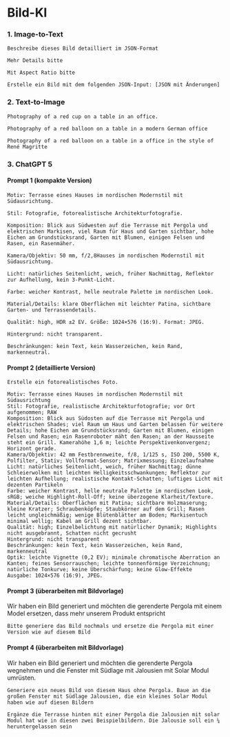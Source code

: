 # Bild-KI


### 1. Image-to-Text

```
Beschreibe dieses Bild detailliert im JSON-Format
```
```
Mehr Details bitte
```
```
Mit Aspect Ratio bitte
```
```
Erstelle ein Bild mit dem folgenden JSON-Input: [JSON mit Änderungen]
```

### 2. Text-to-Image

```
Photography of a red cup on a table in an office.​
```
```
Photography of a red balloon on a table in a modern German office
```
```
Photography of a red balloon on a table in a office in the style of René Magritte
```

### 3. ChatGPT 5


#### Prompt 1  (kompakte Version)
```
Motiv: Terrasse eines Hauses im nordischen Modernstil mit Südausrichtung. ​

Stil: Fotografie, fotorealistische Architekturfotografie. ​

Komposition: Blick aus Südwesten auf die Terrasse mit Pergola und elektrischen Markisen, viel Raum für Haus und Garten sichtbar, hohe Eichen am Grundstücksrand, Garten mit Blumen, einigen Felsen und Rasen, ein Rasenmäher. ​

Kamera/Objektiv: 50 mm, f/2,8Hauses im nordischen Modernstil mit Südausrichtung. ​

Licht: natürliches Seitenlicht, weich, früher Nachmittag, Reflektor zur Aufhellung, kein 3-Punkt-Licht. ​

Farbe: weicher Kontrast, helle neutrale Palette im nordischen Look. ​

Material/Details: klare Oberflächen mit leichter Patina, sichtbare Garten- und Terrassendetails. ​

Qualität: high, HDR ±2 EV. Größe: 1024×576 (16:9). Format: JPEG. ​

Hintergrund: nicht transparent. ​

Beschränkungen: kein Text, kein Wasserzeichen, kein Rand, markenneutral. ​
```

#### Prompt 2 (detaillierte Version)
```
Erstelle ein fotorealistisches Foto.​

Motiv: Terrasse eines Hauses im nordischen Modernstil mit Südausrichtung​
Stil: Fotografie, realistische Architekturfotografie; vor Ort aufgenommen; RAW​
Komposition: Blick aus Südosten auf die Terrasse mit Pergola und elektrischen Shades; viel Raum um Haus und Garten belassen für weitere Details; hohe Eichen am Grundstücksrand; Garten mit Blumen, einigen Felsen und Rasen; ein Rasenroboter mäht den Rasen; an der Hausseite steht ein Grill. Kamerahöhe 1,6 m; leichte Perspektivenkonvergenz; Horizont gerade.​
Kamera/Objektiv: 42 mm Festbrennweite, f/8, 1/125 s, ISO 200, 5500 K, Polfilter, Stativ; Vollformat-Sensor; Matrixmessung; Einzelaufnahme​
Licht: natürliches Seitenlicht, weich, früher Nachmittag; dünne Schleierwolken mit leichten Helligkeitsschwankungen; Reflektor zur leichten Aufhellung; realistische Kontakt-Schatten; luftiges Licht mit dezenten Partikeln​
Farbe: weicher Kontrast, helle neutrale Palette im nordischen Look, sRGB; weiche Highlight-Roll-Off; keine überzogene Klarheit/Texture.​
Material/Details: Oberflächen mit Patina; sichtbare Holzmaserung; kleine Kratzer; Schraubenköpfe; Staubkörner auf dem Grill; Rasen leicht ungleichmäßig; wenige Blütenblätter am Boden; Markisentuch minimal wellig; Kabel am Grill dezent sichtbar.​
Qualität: high; Einzelbelichtung mit natürlicher Dynamik; Highlights nicht ausgebrannt, Schatten nicht gecrusht​
Hintergrund: nicht transparent
Beschränkungen: kein Text, kein Wasserzeichen, kein Rand, markenneutral​
Optik: leichte Vignette (0,2 EV); minimale chromatische Aberration an Kanten; feines Sensorrauschen; leichte tonnenförmige Verzeichnung; natürliche Tonkurve; keine Überschärfung; keine Glow-Effekte​
Ausgabe: 1024×576 (16:9), JPEG.
```


#### Prompt 3 (überarbeiten mit Bildvorlage)
Wir haben ein Bild generiert und möchten die gerenderte Pergola mit einem Model ersetzen, dass mehr unserem Produkt entspricht
```
Bitte generiere das Bild nochmals und ersetze die Pergola mit einer Version wie auf diesem Bild
```

#### Prompt 4 (überarbeiten mit Bildvorlage)
Wir haben ein Bild generiert und möchten die gerenderte Pergola wegnehmen und die Fenster mit Südlage mit Jalousien mit Solar Modul umrüsten.
```
Generiere ein neues Bild von diesem Haus ohne Pergola. Baue an die großen Fenster mit Südlage Jalousien, die ein kleines Solar Modul haben wie auf diesen Bildern
```
```
Ergänze die Terrasse hinten mit einer Pergola die Jalousien mit solar Modul hat wie in diesen zwei Beispielbildern. Die Jalousie soll ein ¼ heruntergelassen sein
```

